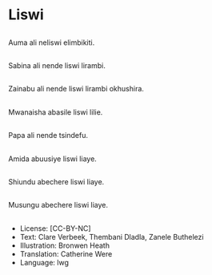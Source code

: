 # Liswi

##
Auma ali neliswi
elimbikiti.

##
Sabina ali nende liswi
lirambi.

##
Zainabu ali nende liswi
lirambi okhushira.

##
Mwanaisha abasile liswi
lilie.

##
Papa ali nende tsindefu.

##
Amida abuusiye liswi
liaye.

##
Shiundu abechere liswi
liaye.

##
Musungu abechere liswi
liaye.

##
* License: [CC-BY-NC]
* Text: Clare Verbeek, Thembani Dladla, Zanele Buthelezi
* Illustration: Bronwen Heath
* Translation: Catherine Were
* Language: lwg
